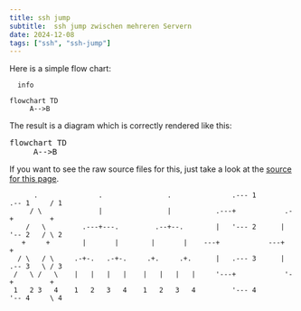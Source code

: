 ```yaml
---
title: ssh jump
subtitle:  ssh jump zwischen mehreren Servern
date: 2024-12-08
tags: ["ssh", "ssh-jump"]
---
```


Here is a simple flow chart:

```mermaid
  info
```

```mermaid
flowchart TD
     A-->B
```

The result is a diagram which is correctly rendered like this:

<pre class="mermaid">
flowchart TD
     A-->B
</pre>

If you want to see the raw source files for this, just take a look at the [source for this page](https://raw.githubusercontent.com/andykuszyk/andykuszyk.github.io/master/2023-05-03-yet-another-mermaid-in-github-pages-guide.md).

<script type="module">
	import mermaid from 'https://cdn.jsdelivr.net/npm/mermaid@10/dist/mermaid.esm.min.mjs';
	mermaid.initialize({
		startOnLoad: true,
		theme: 'dark'
	});
</script>


```goat
      .               .                .               .--- 1          .-- 1     / 1
     / \              |                |           .---+            .-+         +
    /   \         .---+---.         .--+--.        |   '--- 2      |   '-- 2   / \ 2
   +     +        |       |        |       |    ---+            ---+          +
  / \   / \     .-+-.   .-+-.     .+.     .+.      |   .--- 3      |   .-- 3   \ / 3
 /   \ /   \    |   |   |   |    |   |   |   |     '---+            '-+         +
 1   2 3   4    1   2   3   4    1   2   3   4         '--- 4          '-- 4     \ 4

```